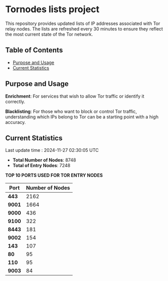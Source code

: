 # Tornodes lists project

This repository provides updated lists of IP addresses associated with Tor relay nodes. The lists are refreshed every 30 minutes to ensure they reflect the most current state of the Tor network.

## Table of Contents

- [Purpose and Usage](#purpose-and-usage)
- [Current Statistics](#current-statistics)


## Purpose and Usage

**Enrichment**: For services that wish to allow Tor traffic or identify it correctly.

**Blacklisting**: For those who want to block or control Tor traffic, understanding which IPs belong to Tor can be a starting point with a high accuracy.

## Current Statistics

Last update time : 2024-11-27 02:30:05 UTC

- **Total Number of Nodes**: 8748
- **Total of Entry Nodes**: 7248

**TOP 10 PORTS USED FOR TOR ENTRY NODES**

| **Port** | **Number of Nodes** |
|------|-----------------|
| **443**   | 2162  |
| **9001**   | 1664  |
| **9000**   | 436  |
| **9100**   | 322  |
| **8443**   | 181  |
| **9002**   | 154  |
| **143**   | 107  |
| **80**   | 95  |
| **110**   | 95  |
| **9003**   | 84  |

